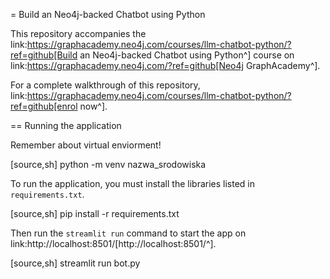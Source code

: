 = Build an Neo4j-backed Chatbot using Python

This repository accompanies the link:https://graphacademy.neo4j.com/courses/llm-chatbot-python/?ref=github[Build an Neo4j-backed Chatbot using Python^] course on link:https://graphacademy.neo4j.com/?ref=github[Neo4j GraphAcademy^].

For a complete walkthrough of this repository, link:https://graphacademy.neo4j.com/courses/llm-chatbot-python/?ref=github[enrol now^].


== Running the application

Remember about virtual enviorment! 

[source,sh]
python -m venv nazwa_srodowiska

To run the application, you must install the libraries listed in `requirements.txt`.

[source,sh]
pip install -r requirements.txt

Then run the `streamlit run` command to start the app on link:http://localhost:8501/[http://localhost:8501/^].

[source,sh]
streamlit run bot.py
